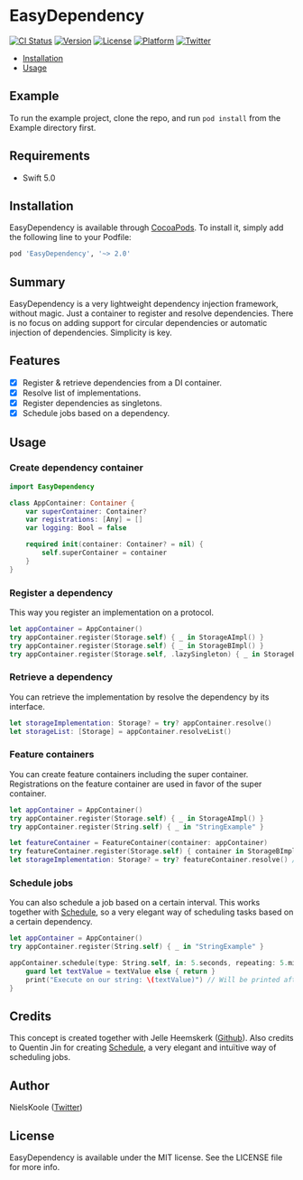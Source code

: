 # EasyDependency

[![CI Status](http://img.shields.io/travis/bynelus/EasyDependency.svg?style=flat)](https://travis-ci.org/bynelus/EasyDependency)
[![Version](https://img.shields.io/cocoapods/v/EasyDependency.svg?style=flat)](http://cocoapods.org/pods/EasyDependency)
[![License](https://img.shields.io/cocoapods/l/EasyDependency.svg?style=flat)](http://cocoapods.org/pods/EasyDependency)
[![Platform](https://img.shields.io/cocoapods/p/EasyDependency.svg?style=flat)](http://cocoapods.org/pods/EasyDependency)
[![Twitter](https://img.shields.io/twitter/follow/nielskoole.svg?style=social&label=Follow)](http://twitter.com/nielskoole)

- [Installation](#installation)
- [Usage](#usage)

## Example

To run the example project, clone the repo, and run `pod install` from the Example directory first.

## Requirements

- Swift 5.0

## Installation

EasyDependency is available through [CocoaPods](http://cocoapods.org). To install
it, simply add the following line to your Podfile:

```ruby
pod 'EasyDependency', '~> 2.0'
```

## Summary

EasyDependency is a very lightweight dependency injection framework, without magic. Just a container to register and resolve dependencies.
There is no focus on adding support for circular dependencies or automatic injection of dependencies. Simplicity is key.

## Features

- [x] Register & retrieve dependencies from a DI container.
- [x] Resolve list of implementations.
- [x] Register dependencies as singletons.
- [x] Schedule jobs based on a dependency.

## Usage

### Create dependency container

```swift
import EasyDependency

class AppContainer: Container {
    var superContainer: Container?
    var registrations: [Any] = []
    var logging: Bool = false

    required init(container: Container? = nil) {
        self.superContainer = container
    }
}
```

### Register a dependency

This way you register an implementation on a protocol.

```swift
let appContainer = AppContainer()
try appContainer.register(Storage.self) { _ in StorageAImpl() }
try appContainer.register(Storage.self) { _ in StorageBImpl() }
try appContainer.register(Storage.self, .lazySingleton) { _ in StorageBImpl() }
```

### Retrieve a dependency

You can retrieve the implementation by resolve the dependency by its interface.

```swift
let storageImplementation: Storage? = try? appContainer.resolve()
let storageList: [Storage] = appContainer.resolveList()
```

### Feature containers

You can create feature containers including the super container. Registrations on the feature container are used in favor of the super container.

```swift
let appContainer = AppContainer()
try appContainer.register(Storage.self) { _ in StorageAImpl() }
try appContainer.register(String.self) { _ in "StringExample" }

let featureContainer = FeatureContainer(container: appContainer)
try featureContainer.register(Storage.self) { container in StorageBImpl(string: try container.resolve()) }
let storageImplementation: Storage? = try? featureContainer.resolve() // StorageBImpl() will be returned.
```

### Schedule jobs

You can also schedule a job based on a certain interval. This works together with [Schedule](http://https://github.com/luoxiu/Schedule), so a very elegant way of scheduling tasks based on a certain dependency.

```swift
let appContainer = AppContainer()
try appContainer.register(String.self) { _ in "StringExample" }

appContainer.schedule(type: String.self, in: 5.seconds, repeating: 5.minutes, queue: .global()) { textValue in
	guard let textValue = textValue else { return }
	print("Execute on our string: \(textValue)") // Will be printed after 5 seconds and every 5 minutes after.
}
```

## Credits

This concept is created together with Jelle Heemskerk ([Github](https://github.com/jelleheemskerk)).
Also credits to Quentin Jin for creating [Schedule](http://https://github.com/luoxiu/Schedule), a very elegant and intuïtive way of scheduling jobs.

## Author

NielsKoole ([Twitter](https://twitter.com/nielskoole))

## License

EasyDependency is available under the MIT license. See the LICENSE file for more info.

